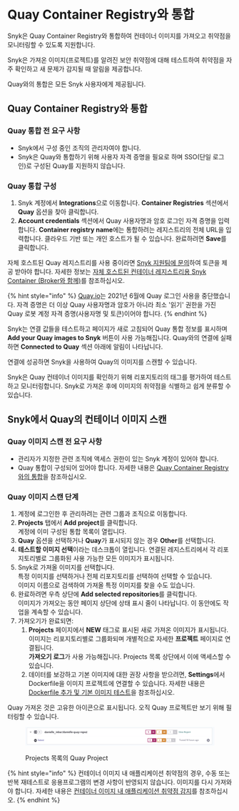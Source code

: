 # Quay Container Registry와 통합

Snyk은 Quay Container Registry와 통합하여 컨테이너 이미지를 가져오고 취약점을 모니터링할 수 있도록 지원합니다.

Snyk은 가져온 이미지(프로젝트)를 알려진 보안 취약점에 대해 테스트하여 취약점을 자주 확인하고 새 문제가 감지될 때 알림을 제공합니다.

Quay와의 통합은 모든 Snyk 사용자에게 제공됩니다.

## Quay Container Registry와 통합

### Quay 통합 전 요구 사항

* Snyk에서 구성 중인 조직의 관리자여야 합니다.
* Snyk은 Quay와 통합하기 위해 사용자 자격 증명을 필요로 하며 SSO(단일 로그인)로 구성된 Quay를 지원하지 않습니다.

### **Quay 통합 구성**

1. Snyk 계정에서 **Integrations**으로 이동합니다. **Container Registries** 섹션에서 **Quay** 옵션을 찾아 클릭합니다.
2. **Account credentials** 섹션에서 Quay 사용자명과 암호 로그인 자격 증명을 입력합니다. **Container registry name**에는 통합하려는 레지스트리의 전체 URL을 입력합니다. 클라우드 기반 또는 개인 호스트가 될 수 있습니다. 완료하려면 **Save**를 클릭합니다.

자체 호스트된 Quay 레지스트리를 사용 중이라면 [Snyk 지원팀에 문의](https://support.snyk.io)하여 토큰을 제공 받아야 합니다. 자세한 정보는 [자체 호스트된 컨테이너 레지스트리용 Snyk Container (Broker와 함께)](../../../enterprise-setup/snyk-broker/snyk-broker-container-registry-agent/integrate-with-self-hosted-container-registries-broker.md)를 참조하십시오.

{% hint style="info" %}
[Quay.io](https://quay.io/)는 2021년 6월에 Quay 로그인 사용을 중단했습니다. 자격 증명은 더 이상 Quay 사용자명과 암호가 아니라 최소 '읽기' 권한을 가진 Quay 로봇 계정 자격 증명(사용자명 및 토큰)이어야 합니다.
{% endhint %}

Snyk는 연결 값들을 테스트하고 페이지가 새로 고침되어 Quay 통합 정보를 표시하며 **Add your Quay images to Snyk** 버튼이 사용 가능해집니다. Quay와의 연결에 실패하면 **Connected to Quay** 섹션 아래에 알림이 나타납니다.

연결에 성공하면 Snyk을 사용하여 Quay의 이미지를 스캔할 수 있습니다.

Snyk은 Quay 컨테이너 이미지를 확인하기 위해 리포지토리의 태그를 평가하여 테스트하고 모니터링합니다. Snyk로 가져온 후에 이미지의 취약점을 식별하고 쉽게 분류할 수 있습니다.

## Snyk에서 Quay의 컨테이너 이미지 스캔

### Quay 이미지 스캔 전 요구 사항

* 관리자가 지정한 관련 조직에 액세스 권한이 있는 Snyk 계정이 있어야 합니다.
* Quay 통합이 구성되어 있어야 합니다. 자세한 내용은 [Quay Container Registry와의 통합](integrate-with-quay-container-registry.md#integrate-with-quay-container-registry)을 참조하십시오.

### Quay 이미지 스캔 단계

1. 계정에 로그인한 후 관리하려는 관련 그룹과 조직으로 이동합니다.
2. **Projects** 탭에서 **Add project**를 클릭합니다.\
   계정에 이미 구성된 통합 목록이 열립니다.
3. **Quay** 옵션을 선택하거나 **Quay**가 표시되지 않는 경우 **Other**를 선택합니다.
4. **테스트할 이미지 선택**이라는 데스크톱이 열립니다. 연결된 레지스트리에서 각 리포지토리별로 그룹화된 사용 가능한 모든 이미지가 표시됩니다.
5. Snyk로 가져올 이미지를 선택합니다.\
   특정 이미지를 선택하거나 전체 리포지토리를 선택하여 선택할 수 있습니다.\
   이미지 이름으로 검색하여 가져올 특정 이미지를 찾을 수도 있습니다.
6. 완료하려면 우측 상단에 **Add selected repositories**를 클릭합니다.\
   이미지가 가져오는 동안 페이지 상단에 상태 표시 줄이 나타납니다. 이 동안에도 작업을 계속할 수 있습니다.
7. 가져오기가 완료되면:
   1. **Projects** 페이지에서 **NEW** 태그로 표시된 새로 가져온 이미지가 표시됩니다. 이미지는 리포지토리별로 그룹화되며 개별적으로 자세한 **프로젝트** 페이지로 연결됩니다.\
      **가져오기 로그**가 사용 가능해집니다. Projects 목록 상단에서 이에 액세스할 수 있습니다.
   2. 데이터를 보강하고 기본 이미지에 대한 권장 사항을 받으려면, **Settings**에서 Dockerfile을 이미지 프로젝트에 연결할 수 있습니다. 자세한 내용은 [Dockerfile 추가 및 기본 이미지 테스트](../scan-your-dockerfile/detect-vulnerable-base-images-from-your-dockerfile.md)을 참조하십시오.

Quay 가져온 것은 고유한 아이콘으로 표시됩니다. 오직 Quay 프로젝트만 보기 위해 필터링할 수 있습니다.

<figure><img src="../../../.gitbook/assets/mceclip1-11-.png" alt="Projects 목록의 Quay Project"><figcaption><p>Projects 목록의 Quay Project</p></figcaption></figure>

{% hint style="info" %}
컨테이너 이미지 내 애플리케이션 취약점의 경우, 수동 또는 반복 재테스트로 응용프로그램의 변경 사항이 반영되지 않습니다. 이미지를 다시 가져와야 합니다. 자세한 내용은 [컨테이너 이미지 내 애플리케이션 취약점 감지](../use-snyk-container/detect-application-vulnerabilities-in-container-images.md)를 참조하십시오.
{% endhint %}